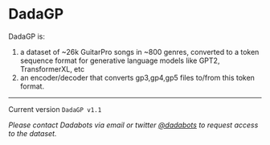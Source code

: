 # DadaGP
DadaGP is:

1. a dataset of ~26k GuitarPro songs in ~800 genres, converted to a token sequence format for generative language models like GPT2, TransformerXL, etc
2. an encoder/decoder that converts gp3,gp4,gp5 files to/from this token format.

-----

Current version `DadaGP v1.1`

*Please contact Dadabots via email or twitter [@dadabots](http://twitter.com/dadabots) to request access to the dataset.*

